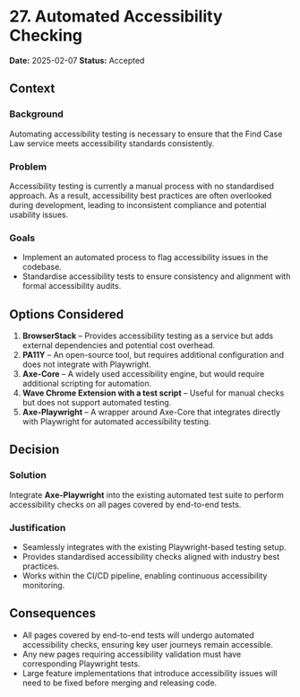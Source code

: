 # 27. Automated Accessibility Checking

**Date:** 2025-02-07
**Status:** Accepted

## Context

### Background

Automating accessibility testing is necessary to ensure that the Find Case Law service meets accessibility standards consistently.

### Problem

Accessibility testing is currently a manual process with no standardised approach. As a result, accessibility best practices are often overlooked during development, leading to inconsistent compliance and potential usability issues.

### Goals

- Implement an automated process to flag accessibility issues in the codebase.
- Standardise accessibility tests to ensure consistency and alignment with formal accessibility audits.

## Options Considered

1. **BrowserStack** – Provides accessibility testing as a service but adds external dependencies and potential cost overhead.
2. **PA11Y** – An open-source tool, but requires additional configuration and does not integrate with Playwright.
3. **Axe-Core** – A widely used accessibility engine, but would require additional scripting for automation.
4. **Wave Chrome Extension with a test script** – Useful for manual checks but does not support automated testing.
5. **Axe-Playwright** – A wrapper around Axe-Core that integrates directly with Playwright for automated accessibility testing.

## Decision

### Solution

Integrate **Axe-Playwright** into the existing automated test suite to perform accessibility checks on all pages covered by end-to-end tests.

### Justification

- Seamlessly integrates with the existing Playwright-based testing setup.
- Provides standardised accessibility checks aligned with industry best practices.
- Works within the CI/CD pipeline, enabling continuous accessibility monitoring.

## Consequences

- All pages covered by end-to-end tests will undergo automated accessibility checks, ensuring key user journeys remain accessible.
- Any new pages requiring accessibility validation must have corresponding Playwright tests.
- Large feature implementations that introduce accessibility issues will need to be fixed before merging and releasing code.
